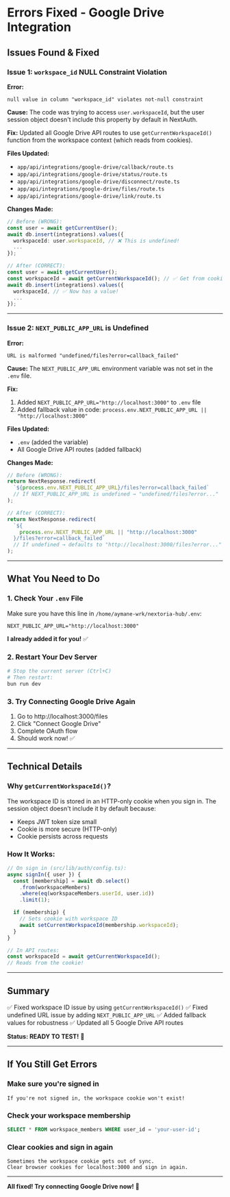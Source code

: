 # Errors Fixed - Google Drive Integration

## Issues Found & Fixed

### Issue 1: `workspace_id` NULL Constraint Violation

**Error:**

```
null value in column "workspace_id" violates not-null constraint
```

**Cause:**
The code was trying to access `user.workspaceId`, but the user session object doesn't include this property by default in NextAuth.

**Fix:**
Updated all Google Drive API routes to use `getCurrentWorkspaceId()` function from the workspace context (which reads from cookies).

**Files Updated:**

- `app/api/integrations/google-drive/callback/route.ts`
- `app/api/integrations/google-drive/status/route.ts`
- `app/api/integrations/google-drive/disconnect/route.ts`
- `app/api/integrations/google-drive/files/route.ts`
- `app/api/integrations/google-drive/link/route.ts`

**Changes Made:**

```typescript
// Before (WRONG):
const user = await getCurrentUser();
await db.insert(integrations).values({
  workspaceId: user.workspaceId, // ❌ This is undefined!
  ...
});

// After (CORRECT):
const user = await getCurrentUser();
const workspaceId = await getCurrentWorkspaceId(); // ✅ Get from cookie
await db.insert(integrations).values({
  workspaceId, // ✅ Now has a value!
  ...
});
```

---

### Issue 2: `NEXT_PUBLIC_APP_URL` is Undefined

**Error:**

```
URL is malformed "undefined/files?error=callback_failed"
```

**Cause:**
The `NEXT_PUBLIC_APP_URL` environment variable was not set in the `.env` file.

**Fix:**

1. Added `NEXT_PUBLIC_APP_URL="http://localhost:3000"` to `.env` file
2. Added fallback value in code: `process.env.NEXT_PUBLIC_APP_URL || "http://localhost:3000"`

**Files Updated:**

- `.env` (added the variable)
- All Google Drive API routes (added fallback)

**Changes Made:**

```typescript
// Before (WRONG):
return NextResponse.redirect(
  `${process.env.NEXT_PUBLIC_APP_URL}/files?error=callback_failed`
  // If NEXT_PUBLIC_APP_URL is undefined → "undefined/files?error..."
);

// After (CORRECT):
return NextResponse.redirect(
  `${
    process.env.NEXT_PUBLIC_APP_URL || "http://localhost:3000"
  }/files?error=callback_failed`
  // If undefined → defaults to "http://localhost:3000/files?error..."
);
```

---

## What You Need to Do

### 1. Check Your `.env` File

Make sure you have this line in `/home/aymane-wrk/nextoria-hub/.env`:

```env
NEXT_PUBLIC_APP_URL="http://localhost:3000"
```

**I already added it for you!** ✅

### 2. Restart Your Dev Server

```bash
# Stop the current server (Ctrl+C)
# Then restart:
bun run dev
```

### 3. Try Connecting Google Drive Again

1. Go to http://localhost:3000/files
2. Click "Connect Google Drive"
3. Complete OAuth flow
4. Should work now! ✅

---

## Technical Details

### Why `getCurrentWorkspaceId()`?

The workspace ID is stored in an HTTP-only cookie when you sign in. The session object doesn't include it by default because:

- Keeps JWT token size small
- Cookie is more secure (HTTP-only)
- Cookie persists across requests

### How It Works:

```typescript
// On sign in (src/lib/auth/config.ts):
async signIn({ user }) {
  const [membership] = await db.select()
    .from(workspaceMembers)
    .where(eq(workspaceMembers.userId, user.id))
    .limit(1);

  if (membership) {
    // Sets cookie with workspace ID
    await setCurrentWorkspaceId(membership.workspaceId);
  }
}

// In API routes:
const workspaceId = await getCurrentWorkspaceId();
// Reads from the cookie!
```

---

## Summary

✅ Fixed workspace ID issue by using `getCurrentWorkspaceId()`
✅ Fixed undefined URL issue by adding `NEXT_PUBLIC_APP_URL`
✅ Added fallback values for robustness
✅ Updated all 5 Google Drive API routes

**Status: READY TO TEST!** 🚀

---

## If You Still Get Errors

### Make sure you're signed in

```
If you're not signed in, the workspace cookie won't exist!
```

### Check your workspace membership

```sql
SELECT * FROM workspace_members WHERE user_id = 'your-user-id';
```

### Clear cookies and sign in again

```
Sometimes the workspace cookie gets out of sync.
Clear browser cookies for localhost:3000 and sign in again.
```

---

**All fixed! Try connecting Google Drive now!** 🎉
